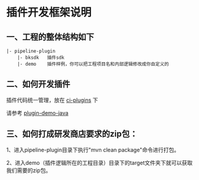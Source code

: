 # 插件开发框架说明

## 一、工程的整体结构如下

```
|- pipeline-plugin
    |- bksdk   插件sdk
    |- demo    插件样例，你可以把工程项目名和内部逻辑修改成你自定义的
```

## 二、如何开发插件

插件代码统一管理，放在 [ci-plugins](https://github.com/ci-plugins) 下

请参考 [plugin-demo-java](https://github.com/ci-plugins/plugin-demo-java)

## 三、如何打成研发商店要求的zip包：

 1、进入pipeline-plugin目录下执行"mvn clean package"命令进行打包。

 2、进入demo（插件逻辑所在的工程目录）目录下的target文件夹下就可以获取我们需要的zip包。
